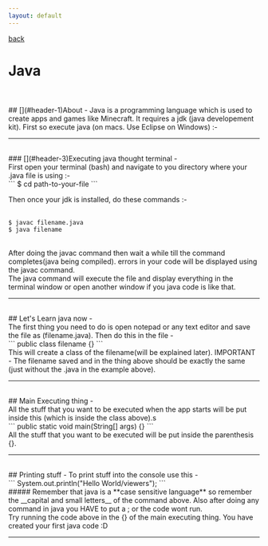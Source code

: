 ```yaml
---
layout: default
---
```


[back](./)
<br />

# [](#header-1)Java
<br />
<br />
## [](#header-1)About -
Java is a programming language which is used to create apps and games like Minecraft. It requires a jdk (java developement kit). First so execute java (on macs. Use Eclipse on Windows) :-
<br />
<hr />
<br />
### [](#header-3)Executing java thought terminal -
<br />
First open your terminal (bash) and navigate to you directory where your .java file is using :-
<br />
```
$ cd path-to-your-file
```
<br />

Then once your jdk is installed, do these commands :-
<br />
<br />
```
$ javac filename.java
$ java filename
```
<br />
After doing the javac command then wait a while till the command completes(java being compiled). errors in your code will be displayed using the javac command.
<br />
The java command will execute the file and display everything in the terminal window or open another window if you java code is like that.
<br />
<hr />
<br />
## Let's Learn java now -
<br />
The first thing you need to do is open notepad or any text editor and save the file as (filename.java). Then do this in the file -
<br />
```
public class filename {}
```
<br />
This will create a class of the filename(will be explained later).
IMPORTANT - The filename saved and in the thing above should be exactly the same (just without the .java in the example above).
<br />
<hr />
<br />
## Main Executing thing -
<br />
All the stuff that you want to be executed when the app starts will be put inside this (which is inside the class above).s
<br />
```
public static void main(String[] args) {}
```
<br />
All the stuff that you want to be executed will be put inside the parenthesis {}.
<br />
<hr />
<br />
## Printing stuff -
To print stuff into the console use this -
<br />
```
System.out.println("Hello World/viewers");
```
<br />
##### Remember that java is a **case sensitive language** so remember the __capital and small letters__ of the command above. Also after doing any command in java you HAVE to put a ; or the code wont run.
<br />
Try running the code above in the {} of the main executing thing. You have created your first java code :D
<br />
<hr />
<br />
